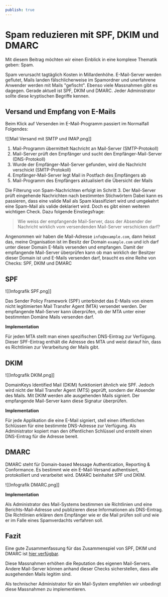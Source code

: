 ```yaml
---
publish: true
---
```


# Spam reduzieren mit SPF, DKIM und DMARC

Mit diesem Beitrag möchten wir einen Einblick in eine komplexe Thematik geben: Spam.

Spam verursacht tagtäglich Kosten in Millardenhöhe. E-Mail-Server werden geflutet, Mails landen fälschlicherweise im Spamordner und unerfahrene Anwender werden mit Mails "gefischt". Ebenso viele Massnahmen gibt es dagegen. Gerade aktuell ist SPF, DKIM und DMARC. Jeder Administrator sollte diese kryptischen Begriffe kennen.

## Versand und Empfang von E-Mails

Beim Klick auf Versenden im E-Mail-Programm passiert im Normalfall Folgendes:

![[Mail Versand mit SMTP und IMAP.png]]

1. Mail-Programm übermittelt Nachricht an Mail-Server (SMTP-Protokoll)
2. Mail-Server prüft den Empfänger und sucht den Empfänger-Mail-Server (DNS-Protokoll)
3. Wurde der Empfänger-Mail-Server gefunden, wird die Nachricht verschickt (SMTP-Protokoll)
4. Empfänger-Mail-Server legt Mail in Postfach des Empfängers ab
5. Mail-Programm des Empfängers aktualisiert die Übersicht der Mails

Die Filterung von Spam-Nachrichten erfolgt im Schritt 3. Der Mail-Server prüft eingehende Nachrichten nach bestimmten Stichwörtern Dabei kann es passieren, dass eine valide Mail als Spam klassifiziert wird und umgekehrt eine Spam-Mail als valide deklariert wird. Doch es gibt einen weiteren wichtigen Check. Dazu folgende Einstiegsfrage:

> Wie weiss der empfangende Mail-Server, dass der Absender der Nachricht wirklich vom versendenden Mail-Server verschicken darf?

Angenommen wir haben die Mail-Adresse `info@example.com`, dann heisst das, meine Organisation ist im Besitz der Domain `example.com` und ich darf unter dieser Domain E-Mails versenden und empfangen. Damit der empfangende Mail-Server überprüfen kann ob man wirklich der Besitzer dieser Domain ist und E-Mails versenden darf, braucht es eine Reihe von Checks: SPF, DKIM und DMARC

## SPF

![[Infografik SPF.png]]

Das Sender Policy Framework (SPF) unterbindet das E-Mails von einem nicht legitimierten Mail Transfer Agent (MTA) versendet werden. Der empfangende Mail-Server kann überprüfen, ob der MTA unter einer bestimmten Domäne Mails versenden darf.

**Implementation**

Für jeden MTA stellt man einen spezifischen DNS-Eintrag zur Verfügung. Dieser SPF-Eintrag enthält die Adresse des MTA und weist darauf hin, dass es Richtlinien zur Verarbeitung der Mails gibt.

## DKIM

![[Infografik DKIM.png]]

DomainKeys Identified Mail (DKIM) funktioniert ähnlich wie SPF. Jedoch wird nicht der Mail Transfer Agent (MTS) geprüft, sondern der Absender des Mails. Mit DKIM werden alle ausgehenden Mails signiert. Der empfangende Mail-Server kann diese Signatur überprüfen.

**Implementation**

Für jede Applikation die eine E-Mail signiert, stell einen öffentlichen Schlüssen für eine bestimmte DNS-Adresse zur Verfügung. Als Administrator kopiert man den öffentlichen Schlüssel und erstellt einen DNS-Eintrag für die Adresse bereit.

## DMARC

DMARC steht für Domain-based Message Authentication, Reporting & Conformance. Es bestimmt wie ein E-Mail-Versand authentisiert, protokolliert und verarbeitet wird. DMARC beinhaltet SPF und DKIM.

![[Infografik DMARC.png]]

**Implementation**

Als Administrator des Mail-Systems bestimmen sie Richtlinien und eine Berichts-Mail-Adresse und publizieren diese Informationen als DNS-Eintrag. Die Richtlinien erklären dem Empfänger wie er die Mail prüfen soll und wie er im Falle eines Spamverdachts verfahren soll.

## Fazit

Eine gute Zusammenfassung für das Zusammenspiel von SPF, DKIM und DMARC ist [hier verfügbar](https://dmarc.globalcyberalliance.org/how-it-works/).

Diese Massnahmen erhöhen die Reputation des eigenen Mail-Servers. Andere Mail-Server können anhand dieser Checks sicherstellen, dass alle ausgehenden Mails legitim sind.

Als technischer Administrator für ein Mail-System empfehlen wir unbedingt diese Massnahmen zu implementieren.